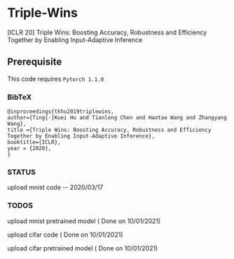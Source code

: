 # Triple-Wins
[ICLR 20] Triple Wins: Boosting Accuracy, Robustness and Efficiency Together by Enabling Input-Adaptive Inference

## Prerequisite 
This code requires `Pytorch 1.1.0`

### BibTeX
    @inproceedings{tkhu2019triplewins,
    author={Ting{-}Kuei Hu and Tianlong Chen and Haotao Wang and Zhangyang Wang},
    title ={Triple Wins: Boosting Accuracy, Robustness and Efficiency Together by Enabling Input-Adaptive Inference},
    booktitle={ICLR},
    year = {2020},
    }
### STATUS
upload mnist code -- 2020/03/17

### TODOS
upload mnist pretrained model ( Done on 10/01/2021)

upload cifar code ( Done on 10/01/2021)

upload cifar pretrained model ( Done on 10/01/2021)

